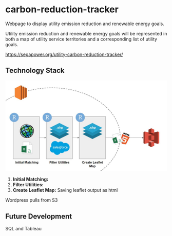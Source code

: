 # carbon-reduction-tracker

Webpage to display utility emission reduction and renewable energy goals.

Utility emission reduction and renewable energy goals will be represented in both a map of utility service territories and a corresponding list of utility goals. 

https://sepapower.org/utility-carbon-reduction-tracker/

## Technology Stack
<img src= "https://github.com/JohnvanZalk/carbon-reduction-tracker/blob/master/images/technology_diagram.JPG" width="700">

1. **Initial Matching:**
2. **Filter Utilities:**
3. **Create Leaflet Map:** Saving leaflet output as html

Wordpress pulls from S3

## Future Development
SQL and Tableau

